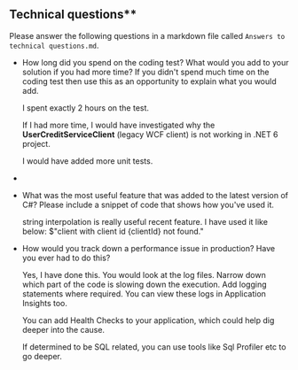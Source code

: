 ## Technical questions**

Please answer the following questions in a markdown file called `Answers to technical questions.md`.

- How long did you spend on the coding test? What would you add to your solution if you had more time? If you didn't spend much time on the coding test then use this as an opportunity to explain what you would add.
  
  I spent exactly 2 hours on the test. 

  If I had more time,
  I would have investigated why the **UserCreditServiceClient** (legacy WCF client) is not working in .NET 6 project.

  I would have added more unit tests.
- 
- What was the most useful feature that was added to the latest version of C#? Please include a snippet of code that shows how you've used it.
  
  string interpolation is really useful recent feature. 
  I have used it like below:
  $"client with client id \{clientId} not found."

- How would you track down a performance issue in production? Have you ever had to do this?
  
  Yes, I have done this. 
  You would look at the log files. 
  Narrow down which part of the code is slowing down the execution.
  Add logging statements where required.
  You can view these logs in Application Insights too.
  
  You can add Health Checks to your application, which could help dig deeper into the cause.
  
  If determined to be SQL related, you can use tools like Sql Profiler etc to go deeper.
